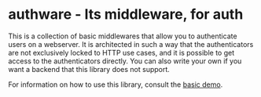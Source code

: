 # authware - Its middleware, for auth

This is a collection of basic middlewares that allow you to
authenticate users on a webserver.  It is architected in such a way
that the authenticators are not exclusively locked to HTTP use cases,
and it is possible to get access to the authenticators directly.  You
can also write your own if you want a backend that this library does
not support.

For information on how to use this library, consult the [basic
demo](./demo/basic/).
